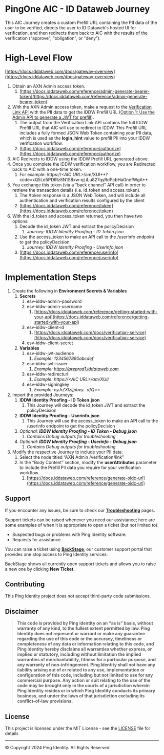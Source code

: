 <!--
 * This code is to be used exclusively in connection with Ping Identity Corporation software or services. Ping Identity Corporation only offers such software or services to legal entities who have entered into a binding license agreement with Ping Identity Corporation.
 *
 * Copyright 2024 Ping Identity Corporation. All Rights Reserved
-->

# PingOne AIC \- ID Dataweb Journey

This AIC Journey creates a custom Prefill URL containing the PII data of the user to be verified, directs the user to ID Dataweb's hosted UI for verification, and then redirects them back to AIC with the results of the verification (“approve", "obligation", or "deny”).

# High-Level Flow

[https://docs.iddataweb.com/docs/gateway-overview](https://docs.iddataweb.com/docs/gateway-overview)

1. Obtain an AXN Admin access token.  
   1. [https://docs.iddataweb.com/reference/admin-generate-bearer-token](https://docs.iddataweb.com/reference/admin-generate-bearer-token)  
2. With the AXN Admin access token, make a request to the [Verification Link API](https://docs.iddataweb.com/reference/generate-oidc-url) with the PII data to get the IDDW Prefill URL ([Option 1: Use the Admin API to generate a JWT for prefill](https://docs.iddataweb.com/docs/prefill-pii-from-source\#option-1-use-the-admin-api-to-generate-a-jwt-for-prefill)).  
   1. The output from the Verification Link API contains the full IDDW Prefill URL that AIC will use to redirect to IDDW. This Prefill URL includes a fully formed JSON Web Token containing your PII data, which is used as the **login\_hint** value to prefill PII into your IDDW verification workflow.  
   2. [https://docs.iddataweb.com/reference/authorize](https://docs.iddataweb.com/reference/authorize)  
3. AIC Redirects to IDDW using the IDDW Prefill URL generated above.  
4. Once you complete the IDDW verification workflow, you are Redirected back to AIC with a one-time token.  
   1. For example: https://*\<AIC URL\>*/am/XUI**?code=xQ5Ld5PDIRz8N1S8xw-qLiLu827qyRdPcbHaOnnfWgA**  
5. You exchange this token (via a "back channel" API call) in order to retrieve the transaction details (i.e. id\_token and access\_token).  
   1. The /token response is a JSON Web Token, and will include all authentication and verification results configured by the client  
   2. [https://docs.iddataweb.com/reference/token](https://docs.iddataweb.com/reference/token)  
6. With the id\_token and access\_token returned, you then have two options:  
   1. Decode the id\_token JWT and extract the policyDecision  
      1. *Journey: IDDW Identity Proofing \- ID Token.json*  
   2. Use the access\_token to make an API call to the /userinfo endpoint to get the policyDecision  
      1. *Journey: IDDW Identity Proofing \- Userinfo.json*  
   3. [https://docs.iddataweb.com/reference/userinfo](https://docs.iddataweb.com/reference/userinfo)

# Implementation Steps

1. Create the following in **Environment Secrets & Variables**  
   1. **Secrets**  
      1. esv-iddw-admin-password  
      2. esv-iddw-admin-username  
         1. [https://docs.iddataweb.com/reference/getting-started-with-your-api](https://docs.iddataweb.com/reference/getting-started-with-your-api)  
      3. esv-iddw-client-id  
         1. [https://docs.iddataweb.com/docs/verification-service](https://docs.iddataweb.com/docs/verification-service)  
      4. esv-iddw-client-secret  
   2. **Variables**  
      1. esv-iddw-jwt-audience  
         1. *Example: 1234567890abcdef*  
      2. esv-iddw-jwt-issuer  
         1. *Example: https://preprod1.iddataweb.com*  
      3. esv-iddw-redirecturl  
         1. *Example: https://\<AIC URL\>/am/XUI/*  
      4. esv-iddw-signingkey  
         1. *Example: eyJrZXlzIjpbey…dfQ==*  
2. Import the provided Journeys:  
   1. **IDDW Identity Proofing \- ID Token.json**  
      1. This Journey will decode the id\_token JWT and extract the policyDecision  
   2. **IDDW Identity Proofing \- Userinfo.json**  
      1. This Journey will use the access\_token to make an API call to the /userinfo endpoint to get the policyDecision  
   3. *Optional: **IDDW Identity Proofing \- ID Token \- Debug.json***  
      1. *Contains Debug outputs for troubleshooting*  
   4. *Optional: **IDDW Identity Proofing \- Userinfo \- Debug.json***  
      1. *Contains Debug outputs for troubleshooting*  
3. Modify the respective Journey to include your PII data:  
   1. Select the node titled “AXN Admin /verification/link”  
   2. In the “Body Content” section, modify the **userAttributes** parameter to include the Prefill PII data you require for your verification workflow.  
      1. [https://docs.iddataweb.com/reference/generate-oidc-url](https://docs.iddataweb.com/reference/generate-oidc-url)

<!-- SUPPORT -->
## Support

If you encounter any issues, be sure to check our **[Troubleshooting](https://backstage.forgerock.com/knowledge/kb/article/a68547609)** pages.

Support tickets can be raised whenever you need our assistance; here are some examples of when it is appropriate to open a ticket (but not limited to):

* Suspected bugs or problems with Ping Identity software.
* Requests for assistance

You can raise a ticket using **[BackStage](https://backstage.forgerock.com/support/tickets)**, our customer support portal that provides one stop access to Ping Identity services.

BackStage shows all currently open support tickets and allows you to raise a new one by clicking **New Ticket**.

<!-- COLLABORATION -->

## Contributing

This Ping Identity project does not accept third-party code submissions.

<!------------------------------------------------------------------------------------------------------------------------------------>
<!-- LEGAL -->

## Disclaimer

> **This code is provided by Ping Identity on an “as is” basis, without warranty of any kind, to the fullest extent permitted by law.
>Ping Identity does not represent or warrant or make any guarantee regarding the use of this code or the accuracy,
>timeliness or completeness of any data or information relating to this code, and Ping Identity hereby disclaims all warranties whether express,
>or implied or statutory, including without limitation the implied warranties of merchantability, fitness for a particular purpose,
>and any warranty of non-infringement. Ping Identity shall not have any liability arising out of or related to any use,
>implementation or configuration of this code, including but not limited to use for any commercial purpose.
>Any action or suit relating to the use of the code may be brought only in the courts of a jurisdiction wherein
>Ping Identity resides or in which Ping Identity conducts its primary business, and under the laws of that jurisdiction excluding its conflict-of-law provisions.**

<!------------------------------------------------------------------------------------------------------------------------------------>
<!-- LICENSE - Links to the MIT LICENSE file in each repo. -->

## License

This project is licensed under the MIT License - see the [LICENSE](LICENSE) file for details

---

&copy; Copyright 2024 Ping Identity. All Rights Reserved

[pingidentity-logo]: https://www.pingidentity.com/content/dam/picr/nav/Ping-Logo-2.svg "Ping Identity Logo"
